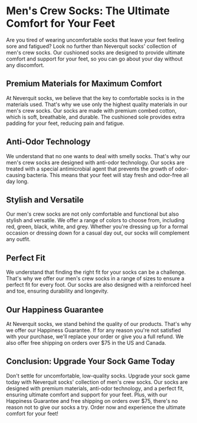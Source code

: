 # Men's Crew Socks: The Ultimate Comfort for Your Feet

Are you tired of wearing uncomfortable socks that leave your feet feeling sore and fatigued? Look no further than Neverquit socks' collection of men's crew socks. Our cushioned socks are designed to provide ultimate comfort and support for your feet, so you can go about your day without any discomfort.

## Premium Materials for Maximum Comfort

At Neverquit socks, we believe that the key to comfortable socks is in the materials used. That's why we use only the highest quality materials in our men's crew socks. Our socks are made with premium combed cotton, which is soft, breathable, and durable. The cushioned sole provides extra padding for your feet, reducing pain and fatigue.

## Anti-Odor Technology

We understand that no one wants to deal with smelly socks. That's why our men's crew socks are designed with anti-odor technology. Our socks are treated with a special antimicrobial agent that prevents the growth of odor-causing bacteria. This means that your feet will stay fresh and odor-free all day long.

## Stylish and Versatile

Our men's crew socks are not only comfortable and functional but also stylish and versatile. We offer a range of colors to choose from, including red, green, black, white, and grey. Whether you're dressing up for a formal occasion or dressing down for a casual day out, our socks will complement any outfit.

## Perfect Fit

We understand that finding the right fit for your socks can be a challenge. That's why we offer our men's crew socks in a range of sizes to ensure a perfect fit for every foot. Our socks are also designed with a reinforced heel and toe, ensuring durability and longevity.

## Our Happiness Guarantee

At Neverquit socks, we stand behind the quality of our products. That's why we offer our Happiness Guarantee. If for any reason you're not satisfied with your purchase, we'll replace your order or give you a full refund. We also offer free shipping on orders over $75 in the US and Canada.

## Conclusion: Upgrade Your Sock Game Today

Don't settle for uncomfortable, low-quality socks. Upgrade your sock game today with Neverquit socks' collection of men's crew socks. Our socks are designed with premium materials, anti-odor technology, and a perfect fit, ensuring ultimate comfort and support for your feet. Plus, with our Happiness Guarantee and free shipping on orders over $75, there's no reason not to give our socks a try. Order now and experience the ultimate comfort for your feet!